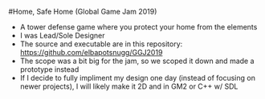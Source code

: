 #Home, Safe Home (Global Game Jam 2019)
- A tower defense game where you protect your home from the elements
- I was Lead/Sole Designer
- The source and executable are in this repository: https://github.com/elbapotsnugg/GGJ2019
- The scope was a bit big for the jam, so we scoped it down and made a prototype instead
- If I decide to fully impliment my design one day (instead of focusing on newer projects), I will likely make it 2D and in GM2 or C++ w/ SDL
